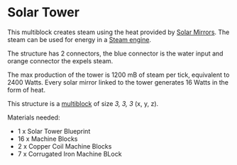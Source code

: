 # Solar Tower

This multiblock creates steam using the heat provided by [Solar Mirrors](6.1-solar-mirror.md).
The steam can be used for energy in a [Steam engine](2-steam-engine.md).

The structure has 2 connectors, the blue connector is the water input and orange connector the expels steam.

The max production of the tower is 1200 mB of steam per tick, equivalent to 2400 Watts.
Every solar mirror linked to the tower generates 16 Watts in the form of heat.

This structure is a [multiblock](../../3-multiblocks.md) of size *3, 3, 3* (x, y, z).

Materials needed:
- 1 x Solar Tower Blueprint
- 16 x Machine Blocks
- 2 x Copper Coil Machine Blocks
- 7 x Corrugated Iron Machine BLock